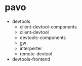 # pavo
- devtools
    - client-devtool-components
    - client-devtool
    - devtools-components
    - gw
    - interperter
    - remote-devtool
- devtools-frontend